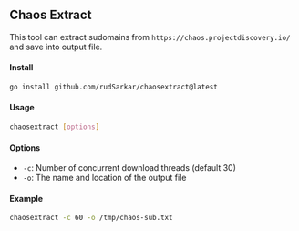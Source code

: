 ## Chaos Extract

This tool can extract sudomains from `https://chaos.projectdiscovery.io/` and save into output file.

#### Install

```bash
go install github.com/rudSarkar/chaosextract@latest
```

#### Usage

```bash
chaosextract [options]
```

#### Options

- `-c`: Number of concurrent download threads (default 30)
- `-o`: The name and location of the output file

#### Example

```bash
chaosextract -c 60 -o /tmp/chaos-sub.txt
```
